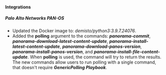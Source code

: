 #### Integrations
##### Palo Alto Networks PAN-OS
- Updated the Docker image to: *demisto/python3:3.9.7.24076*.
- Added the **polling** argument to the commands: ***panorama-commit***, ***panorama-download-latest-content-update***, ***panorama-install-latest-content-update***, ***panorama-download-panos-version***, ***panorama-install-panos-version***, and ***panorama-install-file-content-update***. 
When **polling** is used, the command will try to return the results. The new commands allow users to run polling with a single command, that doesn't require ***GenericPolling Playbook***.